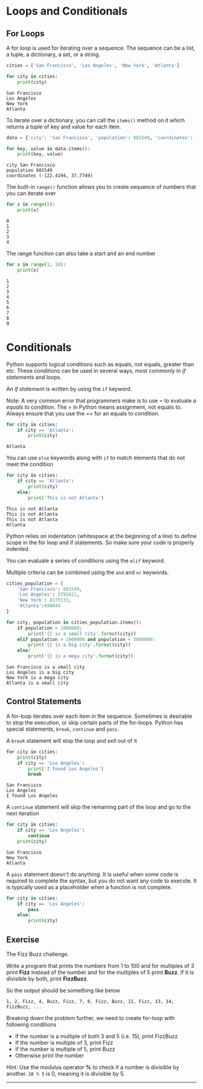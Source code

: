 # Loops and Conditionals

## For Loops

A for loop is used for iterating over a sequence. The sequence can be a list, a tuple, a dictionary, a set, or a string.




```python
cities = ['San Francisco', 'Los Angeles', 'New York', 'Atlanta']

for city in cities:
    print(city)
```

    San Francisco
    Los Angeles
    New York
    Atlanta


To iterate over a dictionary, you can call the `items()` method on it which returns a tuple of key and value for each item.


```python
data = {'city': 'San Francisco', 'population': 881549, 'coordinates': (-122.4194, 37.7749) }

for key, value in data.items():
    print(key, value)
```

    city San Francisco
    population 881549
    coordinates (-122.4194, 37.7749)


The built-in `range()` function allows you to create sequence of numbers that you can iterate over


```python
for x in range(5):
    print(x)
```

    0
    1
    2
    3
    4


The range function can also take a start and an end number


```python
for x in range(1, 10):
    print(x)
```

    1
    2
    3
    4
    5
    6
    7
    8
    9


# Conditionals

Python supports logical conditions such as equals, not equals, greater than etc. These conditions can be used in several ways, most commonly in *if statements* and loops.

An *if statement* is written by using the `if` keyword.

Note: A very common error that programmers make is to use *=* to evaluate a *equals to* condition. The *=* in Python means assignment, not equals to. Always ensure that you use the *==* for an equals to condition.


```python
for city in cities:
    if city == 'Atlanta':
        print(city)
```

    Atlanta


You can use `else` keywords along with `if` to match elements that do not meet the condition


```python
for city in cities:
    if city == 'Atlanta':
        print(city)
    else:
        print('This is not Atlanta')
```

    This is not Atlanta
    This is not Atlanta
    This is not Atlanta
    Atlanta


Python relies on indentation (whitespace at the beginning of a line) to define scope in the for loop and if statements. So make sure your code is properly indented. 

You can evaluate a series of conditions using the `elif` keyword.

Multiple criteria can be combined using the `and` and `or` keywords.


```python
cities_population = {
    'San Francisco': 881549,
    'Los Angeles': 3792621,
    'New York': 8175133,
    'Atlanta':498044
}

for city, population in cities_population.items():
    if population < 1000000:
        print('{} is a small city'.format(city))
    elif population > 1000000 and population < 5000000:
        print('{} is a big city'.format(city))
    else:
        print('{} is a mega city'.format(city))
```

    San Francisco is a small city
    Los Angeles is a big city
    New York is a mega city
    Atlanta is a small city


## Control Statements

A for-loop iterates over each item in the sequence. Sometimes is desirable to stop the execution, or skip certain parts of the for-loops. Python has special statements, `break`, `continue` and `pass`. 

A `break` statement will stop the loop and exit out of it


```python
for city in cities:
    print(city)
    if city == 'Los Angeles':
        print('I found Los Angeles')
        break
```

    San Francisco
    Los Angeles
    I found Los Angeles


A `continue` statement will skip the remaining part of the loop and go to the next iteration


```python
for city in cities:
    if city == 'Los Angeles':
        continue
    print(city)
```

    San Francisco
    New York
    Atlanta


A `pass` statement doesn't do anything. It is useful when some code is required to complete the syntax, but you do not want any code to execute. It is typically used as a placeholder when a function is not complete.


```python
for city in cities:
    if city == 'Los Angeles':
        pass
    else:
        print(city)
```

## Exercise

The Fizz Buzz challenge.

Write a program that prints the numbers from 1 to 100 and for multiples of 3 print **Fizz** instead of the number and for the multiples of 5 print **Buzz**. If it is divisible by both, print **FizzBuzz**.

So the output should be something like below

`1, 2, Fizz, 4, Buzz, Fizz, 7, 8, Fizz, Buzz, 11, Fizz, 13, 14, FizzBuzz, ...`

Breaking down the problem further, we need to create for-loop with following conditions

- If the number is a multiple of both 3 and 5 (i.e. 15), print FizzBuzz
- If the number is multiple of 3, print Fizz
- If the number is multiple of 5, print Buzz
- Otherwise print the number

Hint: Use the modulus operator **%** to check if a number is divisible by another. `10 % 5` is 0, meaning it is divisible by 5.


----
